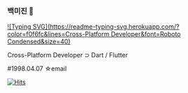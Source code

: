 ### 백미진 👋
[![Typing SVG](https://readme-typing-svg.herokuapp.com/?color=f0f6fc&lines=Cross-Platform Developer&font=Roboto Condensed&size=40)](https://git.io/typing-svg)

Cross-Platform Developer
⊃ Dart / Flutter

#1998.04.07
☆email 

[![Hits](https://hits.seeyoufarm.com/api/count/incr/badge.svg?url=https%3A%2F%2Fgithub.com%2FmijinB&count_bg=%2379C83D&title_bg=%23555555&icon=&icon_color=%23E7E7E7&title=hits&edge_flat=false)](https://hits.seeyoufarm.com)
